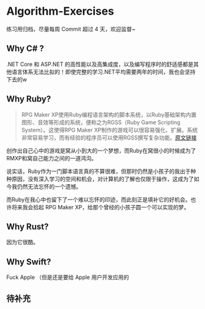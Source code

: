 # Algorithm-Exercises

练习用归档，尽量每周 Commit 超过 4 天，欢迎监督~

## Why C# ?

.NET Core 和 ASP.NET 的高性能以及高集成度，以及编写程序时的舒适感都是其他语言体系无法比拟的！即使完整的学习.NET平均需要两年的时间，我也会坚持下去的w

## Why Ruby?

> RPG Maker XP使用Ruby编程语言架构的脚本系统，以Ruby基础架构内置图形、音效等形成的系统，便称之为RGSS（Ruby Game Scripting System）。这使得RPG Maker XP制作的游戏可以很容易强化、扩展。系统非常容易学习，而有经验的程序员可以使用RGSS撰写复杂功能。[原文链接](https://zh.wikipedia.org/wiki/RGSS)

创作出自己心中的游戏是窝从小到大的一个梦想，而Ruby在窝很小的时候成为了RMXP和窝自己能力之间的一道鸿沟。

说实话，Ruby作为一门脚本语言真的不算很难，但那时仍然是小孩子的我出于种种原因，没有深入学习的空间和机会，对计算机的了解也仅限于操作，这成为了如今我仍然无法忘怀的一个遗憾。

而Ruby在我心中也留下了一个难以忘怀的印迹，而此刻正是填补它的好机会。也许将来我会拾起 RPG Maker XP，给那个曾经的小孩子圆一个可以实现的梦。

## Why Rust?

因为它很酷。

## Why Swift?

Fuck Apple （但是还是要给 Apple 用户开发应用的

## 待补充

